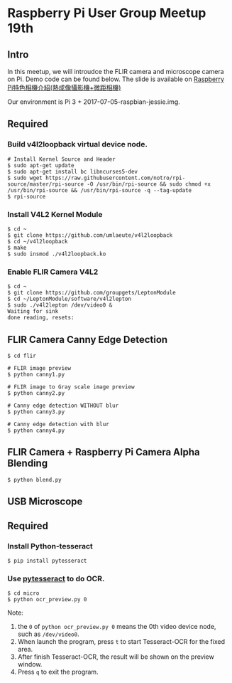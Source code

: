 # Raspberry Pi User Group Meetup 19th

## Intro
In this meetup, we will introudce the FLIR camera and microscope camera on Pi. Demo code can be found below.
The slide is available on [Raspberry Pi特色相機介紹(熱成像攝影機+微距相機)](https://www.slideshare.net/raspberrypi-tw/raspberry-pi-78846465)

Our environment is Pi 3 + 2017-07-05-raspbian-jessie.img.

## Required
### Build v4l2loopback virtual device node.
```shell  
# Install Kernel Source and Header
$ sudo apt-get update
$ sudo apt-get install bc libncurses5-dev
$ sudo wget https://raw.githubusercontent.com/notro/rpi-source/master/rpi-source -O /usr/bin/rpi-source && sudo chmod +x /usr/bin/rpi-source && /usr/bin/rpi-source -q --tag-update
$ rpi-source
```

### Install V4L2 Kernel Module
```shell  
$ cd ~
$ git clone https://github.com/umlaeute/v4l2loopback
$ cd ~/v4l2loopback
$ make
$ sudo insmod ./v4l2loopback.ko
```

### Enable FLIR Camera V4L2
```shell  
$ cd ~
$ git clone https://github.com/groupgets/LeptonModule
$ cd ~/LeptonModule/software/v4l2lepton
$ sudo ./v4l2lepton /dev/video0 &
Waiting for sink
done reading, resets: 
```

## FLIR Camera Canny Edge Detection
```shell  
$ cd flir

# FLIR image preview
$ python canny1.py

# FLIR image to Gray scale image preview
$ python canny2.py

# Canny edge detection WITHOUT blur
$ python canny3.py

# Canny edge detection with blur
$ python canny4.py
```

## FLIR Camera + Raspberry Pi Camera Alpha Blending
```shell  
$ python blend.py
```


## USB Microscope

## Required
### Install Python-tesseract
```shell  
$ pip install pytesseract
```

### Use [pytesseract](https://pypi.python.org/pypi/pytesseract) to do OCR.
```shell  
$ cd micro
$ python ocr_preview.py 0
```

Note:
1. the `0` of `python ocr_preview.py 0` means the 0th video device node, such as `/dev/video0`.
2. When launch the program, press `t` to start Tesseract-OCR for the fixed area.
3. After finish Tesseract-OCR, the result will be shown on the preview window.
4. Press `q` to exit the program.

